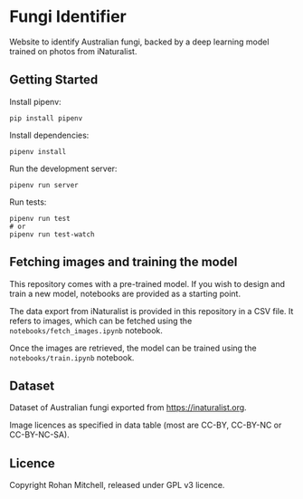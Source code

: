 # Fungi Identifier

Website to identify Australian fungi, backed by a deep learning model trained on photos from iNaturalist.


## Getting Started

Install pipenv:

```
pip install pipenv
```

Install dependencies:

```
pipenv install
```

Run the development server:

```
pipenv run server
```

Run tests:

```
pipenv run test
# or
pipenv run test-watch
```


## Fetching images and training the model

This repository comes with a pre-trained model. If you wish to design and train a new model,
notebooks are provided as a starting point.

The data export from iNaturalist is provided in this repository in a CSV file. It refers to
images, which can be fetched using the `notebooks/fetch_images.ipynb` notebook.

Once the images are retrieved, the model can be trained using the `notebooks/train.ipynb`
notebook.


## Dataset

Dataset of Australian fungi exported from https://inaturalist.org.

Image licences as specified in data table (most are CC-BY, CC-BY-NC or CC-BY-NC-SA).


## Licence

Copyright Rohan Mitchell, released under GPL v3 licence.
